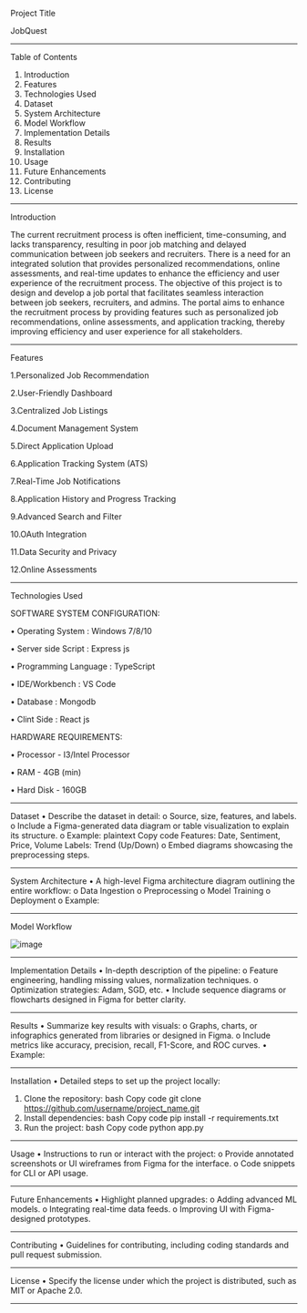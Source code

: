 Project Title

JobQuest
_______________________________________
Table of Contents
1.	Introduction
2.	Features
3.	Technologies Used
4.	Dataset
5.	System Architecture
6.	Model Workflow
7.	Implementation Details
8.	Results
9.	Installation
10.	Usage
11.	Future Enhancements
12.	Contributing
13.	License
________________________________________
Introduction

The current recruitment process is often inefficient, time-consuming, and lacks transparency, resulting in poor job matching and delayed communication between job seekers and recruiters. There is a need for an integrated solution that provides personalized recommendations, online assessments, and real-time updates to enhance the efficiency and user experience of the recruitment process.
                  The objective of this project is to design and develop a job portal that facilitates seamless interaction between job seekers, recruiters, and admins. The portal aims to enhance the recruitment process by providing features such as personalized job recommendations, online assessments, and application tracking, thereby improving efficiency and user experience for all stakeholders.

________________________________________
Features

1.Personalized Job Recommendation

2.User-Friendly Dashboard

3.Centralized Job Listings

4.Document Management System

5.Direct Application Upload

6.Application Tracking System (ATS)

7.Real-Time Job Notifications

8.Application History and Progress Tracking

9.Advanced Search and Filter

10.OAuth Integration

11.Data Security and Privacy

12.Online Assessments
________________________________________
Technologies Used

SOFTWARE SYSTEM CONFIGURATION:

•	Operating System		:  Windows 7/8/10

•	Server side Script		:  Express js

•	Programming Language	:  TypeScript

•	IDE/Workbench		    :  VS Code

•	Database			    :  Mongodb

•	Clint Side              :  React js


HARDWARE REQUIREMENTS:

•	Processor            	 -    I3/Intel Processor

•	RAM                      -    4GB (min)

•	Hard Disk                -   160GB


________________________________________
Dataset
•	Describe the dataset in detail:
o	Source, size, features, and labels.
o	Include a Figma-generated data diagram or table visualization to explain its structure.
o	Example:
plaintext
Copy code
Features: Date, Sentiment, Price, Volume
Labels: Trend (Up/Down)
o	Embed diagrams showcasing the preprocessing steps.
________________________________________
System Architecture
•	A high-level Figma architecture diagram outlining the entire workflow:
o	Data Ingestion
o	Preprocessing
o	Model Training
o	Deployment
o	Example:
________________________________________
Model Workflow

![image](https://github.com/user-attachments/assets/2360bf27-214b-44bd-b147-9fec6a9c2579)


________________________________________
Implementation Details
•	In-depth description of the pipeline:
o	Feature engineering, handling missing values, normalization techniques.
o	Optimization strategies: Adam, SGD, etc.
•	Include sequence diagrams or flowcharts designed in Figma for better clarity.
________________________________________
Results
•	Summarize key results with visuals:
o	Graphs, charts, or infographics generated from libraries or designed in Figma.
o	Include metrics like accuracy, precision, recall, F1-Score, and ROC curves.
•	Example:
________________________________________
Installation
•	Detailed steps to set up the project locally:
1.	Clone the repository:
bash
Copy code
git clone https://github.com/username/project_name.git  
2.	Install dependencies:
bash
Copy code
pip install -r requirements.txt  
3.	Run the project:
bash
Copy code
python app.py  
________________________________________
Usage
•	Instructions to run or interact with the project:
o	Provide annotated screenshots or UI wireframes from Figma for the interface.
o	Code snippets for CLI or API usage.
________________________________________
Future Enhancements
•	Highlight planned upgrades:
o	Adding advanced ML models.
o	Integrating real-time data feeds.
o	Improving UI with Figma-designed prototypes.
________________________________________
Contributing
•	Guidelines for contributing, including coding standards and pull request submission.
________________________________________
License
•	Specify the license under which the project is distributed, such as MIT or Apache 2.0.
________________________________________



